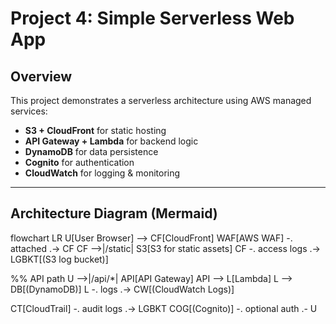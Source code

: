 
# Project 4: Simple Serverless Web App

## Overview
This project demonstrates a serverless architecture using AWS managed services:
- **S3 + CloudFront** for static hosting
- **API Gateway + Lambda** for backend logic
- **DynamoDB** for data persistence
- **Cognito** for authentication
- **CloudWatch** for logging & monitoring

---

## Architecture Diagram (Mermaid)


flowchart LR
  U[User Browser] --> CF[CloudFront]
  WAF[AWS WAF] -. attached .-> CF
  CF -->|/static| S3[S3 for static assets]
  CF -. access logs .-> LGBKT[(S3 log bucket)]

  %% API path
  U -->|/api/*| API[API Gateway]
  API --> L[Lambda]
  L --> DB[(DynamoDB)]
  L -. logs .-> CW[(CloudWatch Logs)]

  CT[CloudTrail] -. audit logs .-> LGBKT
  COG[(Cognito)] -. optional auth .- U

[
](https://abcd1234.execute-api.us-east-1.amazonaws.com/hello
)
